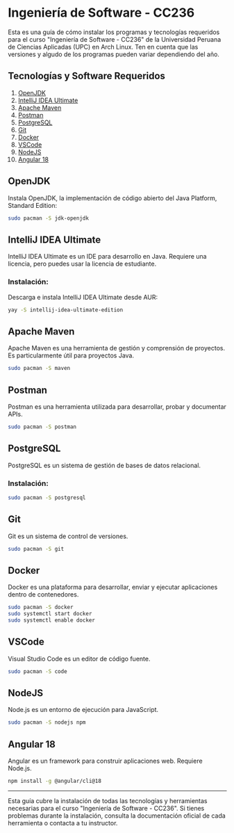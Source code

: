 # Ingeniería de Software - CC236

Esta es una guía de cómo instalar los programas y tecnologías requeridos para el curso "Ingeniería de Software - CC236" de la Universidad Peruana de Ciencias Aplicadas (UPC) en Arch Linux. Ten en cuenta que las versiones y algudo de los programas pueden variar dependiendo del año.

## Tecnologías y Software Requeridos

1. [OpenJDK](#openjdk)
2. [IntelliJ IDEA Ultimate](#intellij-idea-ultimate)
3. [Apache Maven](#apache-maven)
4. [Postman](#postman)
5. [PostgreSQL](#postgresql)
6. [Git](#git)
7. [Docker](#docker)
8. [VSCode](#vscode)
9. [NodeJS](#nodejs)
10. [Angular 18](#angular-18)

## OpenJDK

Instala OpenJDK, la implementación de código abierto del Java Platform, Standard Edition:

```bash
sudo pacman -S jdk-openjdk
```

## IntelliJ IDEA Ultimate

IntelliJ IDEA Ultimate es un IDE para desarrollo en Java. Requiere una licencia, pero puedes usar la licencia de estudiante.

### Instalación:

Descarga e instala IntelliJ IDEA Ultimate desde AUR:

```bash
yay -S intellij-idea-ultimate-edition
```

## Apache Maven

Apache Maven es una herramienta de gestión y comprensión de proyectos. Es particularmente útil para proyectos Java.

```bash
sudo pacman -S maven
```

## Postman

Postman es una herramienta utilizada para desarrollar, probar y documentar APIs.

```bash
sudo pacman -S postman
```

## PostgreSQL

PostgreSQL es un sistema de gestión de bases de datos relacional.

### Instalación:

```bash
sudo pacman -S postgresql
```

## Git

Git es un sistema de control de versiones.

```bash
sudo pacman -S git
```

## Docker

Docker es una plataforma para desarrollar, enviar y ejecutar aplicaciones dentro de contenedores.

```bash
sudo pacman -S docker
sudo systemctl start docker
sudo systemctl enable docker
```

## VSCode

Visual Studio Code es un editor de código fuente.

```bash
sudo pacman -S code
```

## NodeJS

Node.js es un entorno de ejecución para JavaScript.

```bash
sudo pacman -S nodejs npm
```

## Angular 18

Angular es un framework para construir aplicaciones web. Requiere Node.js.

```bash
npm install -g @angular/cli@18
```

---

Esta guía cubre la instalación de todas las tecnologías y herramientas necesarias para el curso "Ingeniería de Software - CC236". Si tienes problemas durante la instalación, consulta la documentación oficial de cada herramienta o contacta a tu instructor.
```
